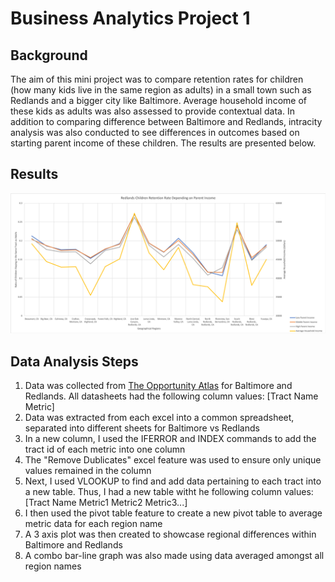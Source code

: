 # Business Analytics Project 1

## Background
The aim of this mini project was to compare retention rates for children (how many kids live in the same region as adults) in a small town such as Redlands and a bigger city like Baltimore. Average household income of these kids as adults was also assessed to provide contextual data. In addition to comparing difference between Baltimore and Redlands, intracity analysis was also conducted to see differences in outcomes based on starting parent income of these children. The results are presented below. 

## Results
![alt text](https://github.com/PaarthSharma98/Business-Analytics-Project-1/blob/master/Redlands%20Analysis%20Segmented.png)

## Data Analysis Steps
1. Data was collected from [The Opportunity Atlas](https://www.opportunityatlas.org/) for Baltimore and Redlands. All datasheets had the following column values: [Tract Name Metric]
2. Data was extracted from each excel into a common spreadsheet, separated into different sheets for Baltimore vs Redlands
3. In a new column, I used the IFERROR and INDEX commands to add the tract id of each metric into one column
4. The "Remove Dublicates" excel feature was used to ensure only unique values remained in the column
5. Next, I used VLOOKUP to find and add data pertaining to each tract into a new table. Thus, I had a new table witht he following column values: [Tract Name Metric1 Metric2 Metric3...]
6. I then used the pivot table feature to create a new pivot table to average metric data for each region name
7. A 3 axis plot was then created to showcase regional differences within Baltimore and Redlands
8. A combo bar-line graph was also made using data averaged amongst all region names
